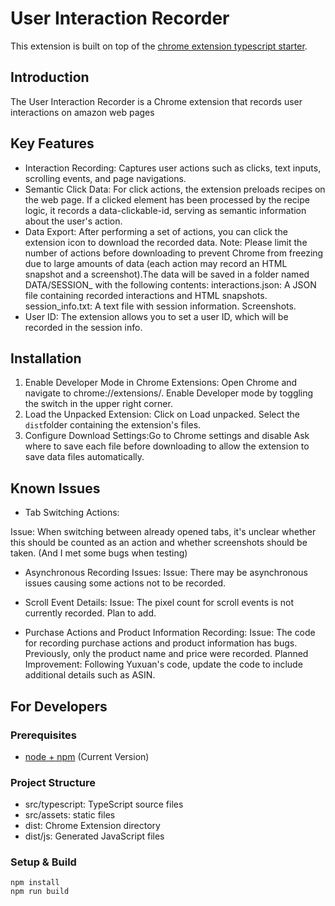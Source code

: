 # User Interaction Recorder
This extension is built on top of the [chrome extension typescript starter](https://github.com/chibat/chrome-extension-typescript-starter).

## Introduction
The User Interaction Recorder is a Chrome extension that records user interactions on amazon web pages

## Key Features
- Interaction Recording: Captures user actions such as clicks, text inputs, scrolling events, and page navigations.
- Semantic Click Data: For click actions, the extension preloads recipes on the web page. If a clicked element has been processed by the recipe logic, it records a data-clickable-id, serving as semantic information about the user's action.
- Data Export: After performing a set of actions, you can click the extension icon to download the recorded data. Note: Please limit the number of actions before downloading to prevent Chrome from freezing due to large amounts of data (each action may record an HTML snapshot and a screenshot).The data will be saved in a folder named DATA/SESSION_<timestamp> with the following contents:
interactions.json: A JSON file containing recorded interactions and HTML snapshots.
session_info.txt: A text file with session information.
Screenshots.
- User ID: The extension allows you to set a user ID, which will be recorded in the session info.

## Installation

1. Enable Developer Mode in Chrome Extensions:
Open Chrome and navigate to chrome://extensions/.
Enable Developer mode by toggling the switch in the upper right corner.
2. Load the Unpacked Extension:
Click on Load unpacked.
Select the `dist`folder containing the extension's files.
3. Configure Download Settings:Go to Chrome settings and disable Ask where to save each file before downloading to allow the extension to save data files automatically.

## Known Issues
- Tab Switching Actions:

Issue: When switching between already opened tabs, it's unclear whether this should be counted as an action and whether screenshots should be taken. (And I met some bugs when testing)

- Asynchronous Recording Issues:
Issue: There may be asynchronous issues causing some actions not to be recorded.

- Scroll Event Details:
Issue: The pixel count for scroll events is not currently recorded. Plan to add.

- Purchase Actions and Product Information Recording:
Issue: The code for recording purchase actions and product information has bugs. Previously, only the product name and price were recorded.
Planned Improvement: Following Yuxuan's code, update the code to include additional details such as ASIN.


## For Developers

### Prerequisites

* [node + npm](https://nodejs.org/) (Current Version)

### Project Structure

* src/typescript: TypeScript source files
* src/assets: static files
* dist: Chrome Extension directory
* dist/js: Generated JavaScript files

### Setup & Build

```
npm install
npm run build
```
